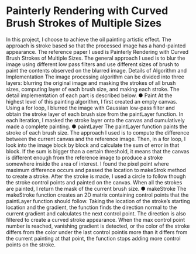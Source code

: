 # Painterly Rendering with Curved Brush Strokes of Multiple Sizes
In this project, I choose to achieve the oil painting artistic effect. The approach is stroke based so that the processed image has a hand-painted appearance. The reference paper I used is ​Painterly Rendering with Curved Brush Strokes of Multiple Sizes. The general approach I used is to blur the image using different low pass filters and use different sizes of brush to paint the contents observed on the blurred image.
Details of Algorithm and Implementation
The image processing algorithm can be divided into three layers: blurring the original image and masking the strokes of all brush sizes, computing layer of each brush size, and making each stroke. The detail implementation of each part is described below.
● Paint
At the highest level of this painting algorithm, I first created an empty canvas. Using a for loop, I blurred the image with Gaussian low-pass filter and obtain the stroke layer of each brush size from the paintLayer function. In each iteration, I masked the stroke layer onto the canvas and cumulatively made a complete painting.
● paintLayer
The paintLayer function paints the stroke of each brush size. The approach I used is to compute the difference between the current canvas and the reference image. Then, in a for loop, I look into the image block by block and calculate the sum of error in that block. If the sum is bigger than a certain threshold, it means that the canvas is different enough from the reference image to produce a stroke somewhere inside the area of interest. I found the pixel point where maximum difference occurs and passed the location to makeStrok method to create a stroke. After the stroke is made, I used a circle to follow though the stroke control points and painted on the canvas. When all the strokes are painted, I return the mask of the current brush size.
● makeStroke
The makeStroke function creates an 2D matrix containing control points that the paintLayer function should follow. Taking the location of the stroke’s starting location and the gradient, the function finds the direction normal to the current gradient and calculates the next control point. The direction is also filtered to create a curved stroke appearance. When the max control point number is reached, vanishing gradient is detected, or the color of the stroke differs from the color under the last control pointis more than it differs from the current painting at that point, the function stops adding more control points on the stroke.

